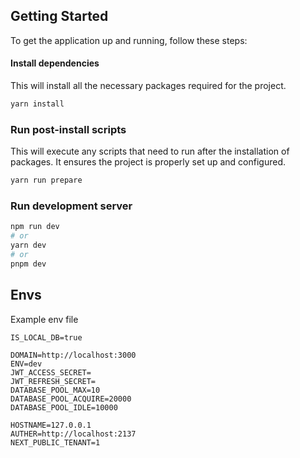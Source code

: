 ## Getting Started

To get the application up and running, follow these steps:

#### Install dependencies

This will install all the necessary packages required for the project.

```bash
yarn install
```

### Run post-install scripts

This will execute any scripts that need to run after the installation of packages. It ensures the project is properly set up and configured.

```bash
yarn run prepare
```

### Run development server

```bash
npm run dev
# or
yarn dev
# or
pnpm dev
```

## Envs

Example env file

```DATABASE=postgresql://username:password@host:port/db
IS_LOCAL_DB=true

DOMAIN=http://localhost:3000
ENV=dev
JWT_ACCESS_SECRET=
JWT_REFRESH_SECRET=
DATABASE_POOL_MAX=10
DATABASE_POOL_ACQUIRE=20000
DATABASE_POOL_IDLE=10000

HOSTNAME=127.0.0.1
AUTHER=http://localhost:2137
NEXT_PUBLIC_TENANT=1
```
